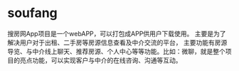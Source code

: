 # soufang
搜房网App项目是一个webAPP，可以打包成APP供用户下载使用。 主要是为了解决用户对于出租、二手房等房源信息查看及中介交流的平台， 主要功能有房源导览、与中介线上聊天、推荐房源、个人中心等等功能。比如：微聊，就是整个项目的亮点功能，可以实现客户与中介的在线咨询、沟通等互动。
